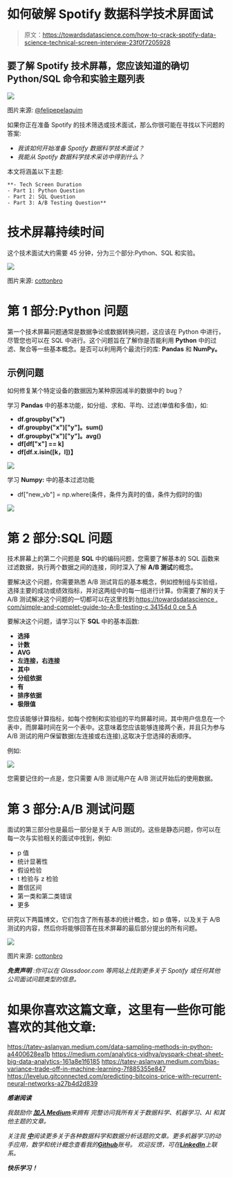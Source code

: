 # 如何破解 Spotify 数据科学技术屏面试

> 原文：<https://towardsdatascience.com/how-to-crack-spotify-data-science-technical-screen-interview-23f0f7205928>

## 要了解 Spotify 技术屏幕，您应该知道的确切 Python/SQL 命令和实验主题列表

![](img/5a2b162d64051637f7483e121b1d00c4.png)

图片来源: [@felipepelaquim](https://www.pexels.com/photo/light-vacation-art-hand-10465965/)

如果你正在准备 Spotify 的技术筛选或技术面试，那么你很可能在寻找以下问题的答案:

*   *我该如何开始准备 Spotify 数据科学技术面试？*
*   *我能从 Spotify 数据科学技术采访中得到什么？*

本文将涵盖以下主题:

```
**- Tech Screen Duration
- Part 1: Python Question
- Part 2: SQL Question
- Part 3: A/B Testing Question**
```

# 技术屏幕持续时间

这个技术面试大约需要 45 分钟，分为三个部分:Python、SQL 和实验。

![](img/2c4d8eccf6d1bf7b661efbc11bb8940d.png)

图片来源: [cottonbro](https://www.pexels.com/photo/listening-to-music-on-a-smartphone-5077404/)

# 第 1 部分:Python 问题

第一个技术屏幕问题通常是数据争论或数据转换问题，这应该在 Python 中进行，尽管您也可以在 SQL 中进行。这个问题旨在了解你是否能利用 **Python** 中的过滤、聚合等一些基本概念。是否可以利用两个最流行的库: **Pandas** 和 **NumPy。**

## 示例问题

如何修复某个特定设备的数据因为某种原因减半的数据中的 bug？

学习 **Pandas** 中的基本功能，如分组、求和、平均、过滤(单值和多值)，如:

*   **df.groupby("x")**
*   **df.groupby("x")["y"]。sum()**
*   **df.groupby("x")["y"]。avg()**
*   **df[df["x"] == k]**
*   **df[df.x.isin([k，l])】**

![](img/d89350c3688561178a51e520517d225f.png)

学习 **Numpy:** 中的基本过滤功能

*   df["new_vb"] = np.where(条件，条件为真时的值，条件为假时的值)

![](img/4547cf8679ae5f1307c5b8ad37e97e91.png)

# 第 2 部分:SQL 问题

技术屏幕上的第二个问题是 **SQL** 中的编码问题，您需要了解基本的 SQL 函数来过滤数据，执行两个数据之间的连接，同时深入了解 **A/B 测试**的概念。

要解决这个问题，你需要熟悉 A/B 测试背后的基本概念，例如控制组与实验组，选择主要的成功或绩效指标，并对这两组中的每一组进行计算。你需要了解的关于 A/B 测试解决这个问题的一切都可以在这里找到:[https://towardsdatascience . com/simple-and-complet-guide-to-A-B-testing-c 34154d 0 ce 5 A](/simple-and-complet-guide-to-a-b-testing-c34154d0ce5a)

</simple-and-complet-guide-to-a-b-testing-c34154d0ce5a>  

要解决这个问题，请学习以下 **SQL** 中的基本函数:

*   **选择**
*   **计数**
*   **AVG**
*   **左连接，右连接**
*   **其中**
*   **分组依据**
*   **有**
*   **排序依据**
*   **极限值**

您应该能够计算指标，如每个控制和实验组的平均屏幕时间，其中用户信息在一个表中，而屏幕时间在另一个表中。这意味着您应该能够连接两个表，并且只为参与 A/B 测试的用户保留数据(左连接或右连接),这取决于您选择的表顺序。

例如:

![](img/528f50e4c95466edb3ebb626c1439a06.png)

您需要记住的一点是，您只需要 A/B 测试用户在 A/B 测试开始后的使用数据。

# 第 3 部分:A/B 测试问题

面试的第三部分也是最后一部分是关于 A/B 测试的。这些是静态问题，你可以在每一次与实验相关的面试中找到，例如:

*   p 值
*   统计显著性
*   假设检验
*   t 检验与 z 检验
*   置信区间
*   第一类和第二类错误
*   更多

研究以下两篇博文，它们包含了所有基本的统计概念，如 p 值等，以及关于 A/B 测试的内容，然后你将能够回答在技术屏幕的最后部分提出的所有问题。

</fundamentals-of-statistics-for-data-scientists-and-data-analysts-69d93a05aae7>  </simple-and-complet-guide-to-a-b-testing-c34154d0ce5a>  ![](img/36f9e90d5064d3fd2803e3a95c71b6cc.png)

图片来源: [cottonbro](https://www.pexels.com/@cottonbro?utm_content=attributionCopyText&utm_medium=referral&utm_source=pexels)

***免责声明*** *:你可以在 Glassdoor.com 等网站上找到更多关于 Spotify 或任何其他公司面试问题类型的信息。*

# 如果你喜欢这篇文章，这里有一些你可能喜欢的其他文章:

</simple-and-complet-guide-to-a-b-testing-c34154d0ce5a>  </fundamentals-of-statistics-for-data-scientists-and-data-analysts-69d93a05aae7>  </bias-variance-trade-off-overfitting-regularization-in-machine-learning-d79c6d8f20b4>  <https://tatev-aslanyan.medium.com/data-sampling-methods-in-python-a4400628ea1b>  <https://medium.com/analytics-vidhya/pyspark-cheat-sheet-big-data-analytics-161a8e1f6185>  <https://tatev-aslanyan.medium.com/bias-variance-trade-off-in-machine-learning-7f885355e847>  </monte-carlo-simulation-and-variants-with-python-43e3e7c59e1f>  <https://levelup.gitconnected.com/predicting-bitcoins-price-with-recurrent-neural-networks-a27b4d2d839>  

***感谢阅读***

*我鼓励你* [***加入 Medium***](https://tatev-aslanyan.medium.com/membership)**来拥有* *完整访问我所有关于数据科学、机器学习、AI 和其他主题的文章。**

**关注我* [***中***](https://medium.com/@tatev-aslanyan)**阅读更多关于各种数据科学和数据分析话题的文章。更多机器学习的动手应用，数学和统计概念查看我的*[***Github***](https://github.com/TatevKaren)**账号。
欢迎反馈，可在*[***LinkedIn***](https://www.linkedin.com/in/tatev-karen-aslanyan/)*上联系。****

*****快乐学习！*****